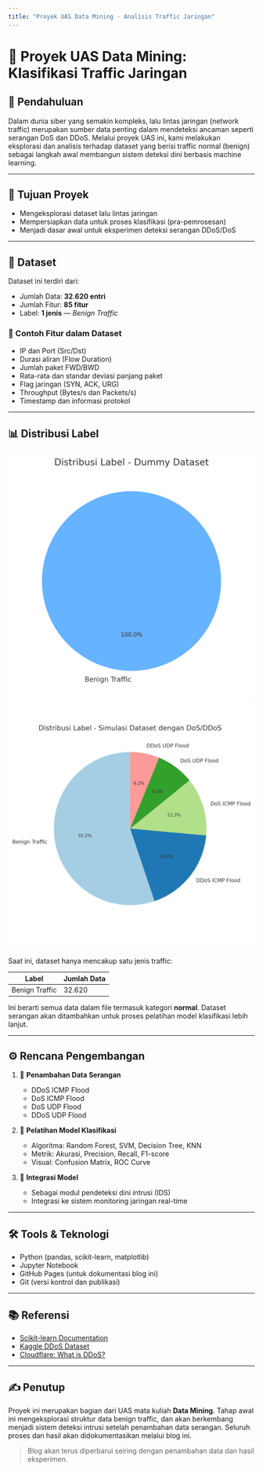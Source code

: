 ```yaml
---
title: "Proyek UAS Data Mining - Analisis Traffic Jaringan"
---
```


# 🧠 Proyek UAS Data Mining: Klasifikasi Traffic Jaringan

## 📌 Pendahuluan

Dalam dunia siber yang semakin kompleks, lalu lintas jaringan (network traffic) merupakan sumber data penting dalam mendeteksi ancaman seperti serangan DoS dan DDoS. Melalui proyek UAS ini, kami melakukan eksplorasi dan analisis terhadap dataset yang berisi traffic normal (benign) sebagai langkah awal membangun sistem deteksi dini berbasis machine learning.

---

## 🎯 Tujuan Proyek

- Mengeksplorasi dataset lalu lintas jaringan
- Mempersiapkan data untuk proses klasifikasi (pra-pemrosesan)
- Menjadi dasar awal untuk eksperimen deteksi serangan DDoS/DoS

---

## 📂 Dataset

Dataset ini terdiri dari:
- Jumlah Data: **32.620 entri**
- Jumlah Fitur: **85 fitur**
- Label: **1 jenis** — *Benign Traffic*

### 🧾 Contoh Fitur dalam Dataset
- IP dan Port (Src/Dst)
- Durasi aliran (Flow Duration)
- Jumlah paket FWD/BWD
- Rata-rata dan standar deviasi panjang paket
- Flag jaringan (SYN, ACK, URG)
- Throughput (Bytes/s dan Packets/s)
- Timestamp dan informasi protokol

---

## 📊 Distribusi Label

![Distribusi Label Dummy](images/distribusi_label_dummy.png)
![Distribusi Label Simulasi](images/distribusi_label_simulasi_dos_ddos.png)

Saat ini, dataset hanya mencakup satu jenis traffic:

| Label            | Jumlah Data |
|------------------|-------------|
| Benign Traffic   | 32.620      |

Ini berarti semua data dalam file termasuk kategori **normal**. Dataset serangan akan ditambahkan untuk proses pelatihan model klasifikasi lebih lanjut.

---

## ⚙️ Rencana Pengembangan

1. 🔄 **Penambahan Data Serangan**
   - DDoS ICMP Flood
   - DoS ICMP Flood
   - DoS UDP Flood
   - DDoS UDP Flood

2. 🧪 **Pelatihan Model Klasifikasi**
   - Algoritma: Random Forest, SVM, Decision Tree, KNN
   - Metrik: Akurasi, Precision, Recall, F1-score
   - Visual: Confusion Matrix, ROC Curve

3. 🚀 **Integrasi Model**
   - Sebagai modul pendeteksi dini intrusi (IDS)
   - Integrasi ke sistem monitoring jaringan real-time

---

## 🛠️ Tools & Teknologi

- Python (pandas, scikit-learn, matplotlib)
- Jupyter Notebook
- GitHub Pages (untuk dokumentasi blog ini)
- Git (versi kontrol dan publikasi)

---

## 📚 Referensi

- [Scikit-learn Documentation](https://scikit-learn.org/)
- [Kaggle DDoS Dataset](https://www.kaggle.com/datasets)
- [Cloudflare: What is DDoS?](https://www.cloudflare.com/learning/ddos/what-is-a-ddos-attack/)

---

## ✍️ Penutup

Proyek ini merupakan bagian dari UAS mata kuliah **Data Mining**. Tahap awal ini mengeksplorasi struktur data benign traffic, dan akan berkembang menjadi sistem deteksi intrusi setelah penambahan data serangan. Seluruh proses dan hasil akan didokumentasikan melalui blog ini.

> Blog akan terus diperbarui seiring dengan penambahan data dan hasil eksperimen.
